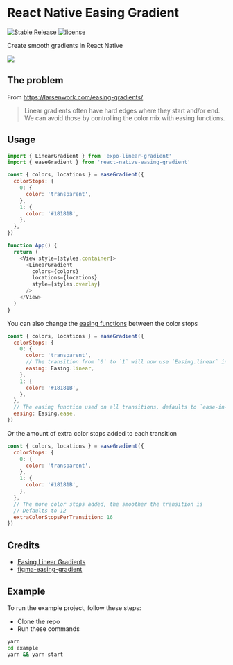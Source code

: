 # React Native Easing Gradient

[![Stable Release](https://img.shields.io/npm/v/react-native-easing-gradient.svg)](https://npm.im/react-native-easing-gradient) [![license](https://badgen.now.sh/badge/license/MIT)](./LICENSE)

Create smooth gradients in React Native

![](demo.png)

## The problem

From https://larsenwork.com/easing-gradients/

> Linear gradients often have hard edges where they start and/or end. We can avoid those by controlling the color mix with easing functions.

## Usage

```js
import { LinearGradient } from 'expo-linear-gradient'
import { easeGradient } from 'react-native-easing-gradient'

const { colors, locations } = easeGradient({
  colorStops: {
    0: {
      color: 'transparent',
    },
    1: {
      color: '#18181B',
    },
  },
})

function App() {
  return (
    <View style={styles.container}>
      <LinearGradient
        colors={colors}
        locations={locations}
        style={styles.overlay}
      />
    </View>
  )
}
```

You can also change the [easing functions](https://reactnative.dev/docs/easing) between the color stops

```js
const { colors, locations } = easeGradient({
  colorStops: {
    0: {
      color: 'transparent',
      // The transition from `0` to `1` will now use `Easing.linear` instead of `Easing.ease`
      easing: Easing.linear,
    },
    1: {
      color: '#18181B',
    },
  },
  // The easing function used on all transitions, defaults to `ease-in-out` (Easing.bezier(0.42, 0, 0.58, 1))
  easing: Easing.ease,
})
```

Or the amount of extra color stops added to each transition

```js
const { colors, locations } = easeGradient({
  colorStops: {
    0: {
      color: 'transparent',
    },
    1: {
      color: '#18181B',
    },
  },
  // The more color stops added, the smoother the transition is
  // Defaults to 12
  extraColorStopsPerTransition: 16
})
```
## Credits

- [Easing Linear Gradients](https://css-tricks.com/easing-linear-gradients/)
- [figma-easing-gradient](https://github.com/matchai/figma-easing-gradient)

## Example

To run the example project, follow these steps:

- Clone the repo
- Run these commands

```sh
yarn
cd example
yarn && yarn start
```
